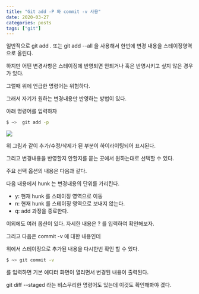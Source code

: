 ```yaml
---
title: "Git add -P 와 commit -v 사용"
date: 2020-03-27
categories: posts
tags: ["git"]
---
```


일반적으로 git add . 또는 git add --all 을 사용해서 한번에 변경 내용을 스테이징영역으로 올린다.

하지만 어떤 변경사항은 스테이징에 반영되면 안되거나 혹은 반영시키고 싶지 않은 경우가 있다.

그럴때 위에 언급한 명령어는 위험하다.

그래서 자기가 원하는 변경내용만 반영하는 방법이 있다.

아래 명령어를 입력하자


```sh
$ ~>  git add -p
```
<div>
  <img src="https://subji.github.io/assets/images/202003271229.jpeg" />
</div>

위 그림과 같이 추가/수정/삭제가 된 부분이 하이라이팅되어 표시된다.

그리고 변경내용을 반영할지 안할지를 묻는 곳에서 원하는대로 선택할 수 있다.

주요 선택 옵션의 내용은 다음과 같다. 

다음 내용에서 hunk 는 변경내용의 단위를 가리킨다.

- y: 현재 hunk 를 스테이징 영역으로 이동
- n: 현재 hunk 를 스테이징 영역으로 보내지 않는다.
- q: add 과정을 종료한다.

이외에도 여러 옵션이 있다. 자세한 내용은 ? 를 입력하여 확인해보자.

그리고 다음은 commit -v 에 대한 내용인데

위에서 스테이징으로 추가된 내용을 다시한번 확인 할 수 있다.

```sh
$ ~> git commit -v
```

를 입력하면 기본 에디터 화면이 열리면서 변경된 내용이 출력된다.

git diff --staged 라는 비스무리한 명령어도 있는데 이것도 확인해봐야 겠다.